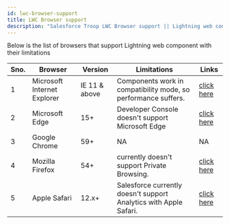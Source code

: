 ```yaml
---
id: lwc-browser-support
title: LWC Browser support
description: "Salesforce Troop LWC Browser support || Lightning web components supported by almost browser with specifi version. Below is the list of browsers that support Lightning web component with their limitations"
---
```


Below is the list of browsers that support Lightning web component with their limitations

| Sno. | Browser                     | Version       | Limitations                                                       | Links                                                                                                                                               |
| ---- | --------------------------- | ------------- | ----------------------------------------------------------------- | --------------------------------------------------------------------------------------------------------------------------------------------------- |
| 1    | Microsoft Internet Explorer | IE 11 & above | Components work in compatibility mode, so performance suffers.    | [click here](https://help.salesforce.com/articleView?id=getstart_browser_considerations_ie.htm&type=5#getstart_browser_considerations_ie)           |
| 2    | Microsoft Edge              | 15+           | Developer Console doesn't support Microsoft Edge                  | [click here](https://help.salesforce.com/articleView?id=getstart_browser_considerations_edge.htm&type=5#getstart_browser_considerations_edge)       |
| 3    | Google Chrome               | 59+           | NA                                                                | NA                                                                                                                                                  |
| 4    | Mozilla Firefox             | 54+           | currently doesn't support Private Browsing.                       | [click here](https://help.salesforce.com/articleView?id=getstart_browser_considerations_firefox.htm&type=5#getstart_browser_considerations_firefox) |
| 5    | Apple Safari                | 12.x+         | Salesforce currently doesn't support Analytics with Apple Safari. | [click here](https://help.salesforce.com/articleView?id=getstart_browser_considerations_safari.htm&type=5)                                          |
